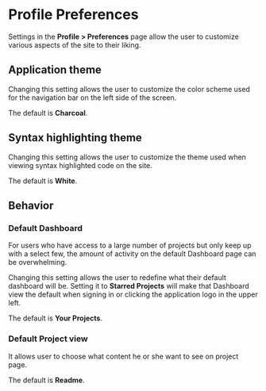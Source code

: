 # Profile Preferences

Settings in the **Profile > Preferences** page allow the user to customize
various aspects of the site to their liking.

## Application theme

Changing this setting allows the user to customize the color scheme used for the
navigation bar on the left side of the screen.

The default is **Charcoal**.

## Syntax highlighting theme

Changing this setting allows the user to customize the theme used when viewing
syntax highlighted code on the site.

The default is **White**.

## Behavior

### Default Dashboard

For users who have access to a large number of projects but only keep up with a
select few, the amount of activity on the default Dashboard page can be
overwhelming.

Changing this setting allows the user to redefine what their default dashboard
will be. Setting it to **Starred Projects** will make that Dashboard view the
default when signing in or clicking the application logo in the upper left.

The default is **Your Projects**.

### Default Project view

It allows user to choose what content he or she want to see on project page.

The default is **Readme**.